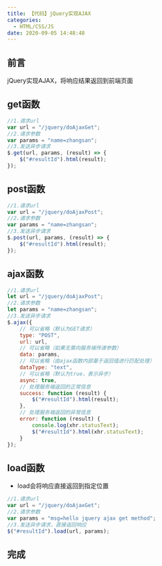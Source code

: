 ```yaml
---
title: 【代码】jQuery实现AJAX
categories:
  - HTML/CSS/JS
date: 2020-09-05 14:48:48
---
```


## 前言

jQuery实现AJAX，将响应结果返回到前端页面

<!-- more -->

## get函数

``` javascript
//1.请求url
var url = "/jquery/doAjaxGet";
//2.请求参数
var params = "name=zhangsan";
//3.发送异步请求
$.get(url, params, (result) => {
    $("#resultId").html(result);
});
```

## post函数

``` javascript
//1.请求url
var url = "/jquery/doAjaxPost";
//2.请求参数
var params = "name=zhangsan";
//3.发送异步请求
$.post(url, params, (result) => {
    $("#resultId").html(result);
});
```

## ajax函数

``` javascript
//1.请求url
let url = "/jquery/doAjaxPost";
//2.请求参数
let params = "name=zhangsan";
//3.发送异步请求
$.ajax({
    // 可以省略（默认为GET请求）
    type: "POST",
    url: url,
    // 可以省略（如果无需向服务端传递参数）
    data: params,
    // 可以省略（由ajax函数内部基于返回值进行匹配处理）
    dataType: "text",
    // 可以省略（默认为true，表示异步）
    async: true,
    // 处理服务端返回的正常信息
    success: function (result) {
        $("#resultId").html(result);
    },
    // 处理服务端返回的异常信息
    error: function (result) {
        console.log(xhr.statusText);
        $("#resultId").html(xhr.statusText);
    }
});
```

## load函数

- load会将响应直接返回到指定位置

``` javascript
//1.请求url
var url = "/jquery/doAjaxGet";
//2.请求参数
var params = "msg=hello jquery ajax get method";
//3.发送异步请求，直接返回响应
$("#resultId").load(url, params);
```

## 完成
